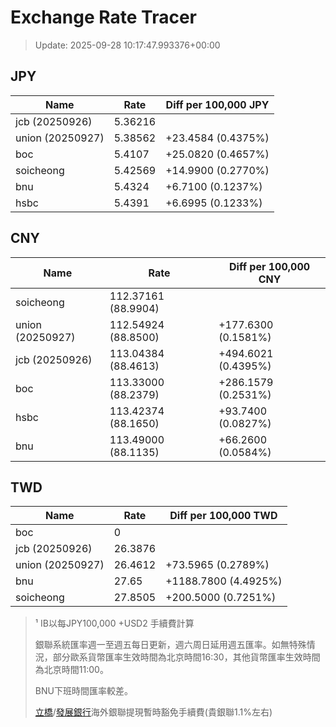 # Exchange Rate Tracer

> Update: 2025-09-28 10:17:47.993376+00:00

## JPY

| Name             |    Rate | Diff per 100,000 JPY   |
|------------------|---------|------------------------|
| jcb (20250926)   | 5.36216 |                        |
| union (20250927) | 5.38562 | +23.4584 (0.4375%)     |
| boc              | 5.4107  | +25.0820 (0.4657%)     |
| soicheong        | 5.42569 | +14.9900 (0.2770%)     |
| bnu              | 5.4324  | +6.7100 (0.1237%)      |
| hsbc             | 5.4391  | +6.6995 (0.1233%)      |

## CNY

| Name             | Rate                | Diff per 100,000 CNY   |
|------------------|---------------------|------------------------|
| soicheong        | 112.37161	(88.9904) |                        |
| union (20250927) | 112.54924	(88.8500) | +177.6300 (0.1581%)    |
| jcb (20250926)   | 113.04384	(88.4613) | +494.6021 (0.4395%)    |
| boc              | 113.33000	(88.2379) | +286.1579 (0.2531%)    |
| hsbc             | 113.42374	(88.1650) | +93.7400 (0.0827%)     |
| bnu              | 113.49000	(88.1135) | +66.2600 (0.0584%)     |

## TWD

| Name             |    Rate | Diff per 100,000 TWD   |
|------------------|---------|------------------------|
| boc              |  0      |                        |
| jcb (20250926)   | 26.3876 |                        |
| union (20250927) | 26.4612 | +73.5965 (0.2789%)     |
| bnu              | 27.65   | +1188.7800 (4.4925%)   |
| soicheong        | 27.8505 | +200.5000 (0.7251%)    |


> ¹ IB以每JPY100,000 +USD2 手續費計算
>
> 銀聯系統匯率週一至週五每日更新，週六周日延用週五匯率。如無特殊情況，部分歐系貨幣匯率生效時間為北京時間16:30，其他貨幣匯率生效時間為北京時間11:00。
>
> BNU下班時間匯率較差。
>
> [立橋](https://www.wlbank.com.mo/uploads/ueditor/file/20181211/1544536513900230.pdf)/[發展銀行](https://www.mdb.com.mo/Service_Charges_20230728.pdf)海外銀聯提現暫時豁免手續費(貴銀聯1.1%左右)

